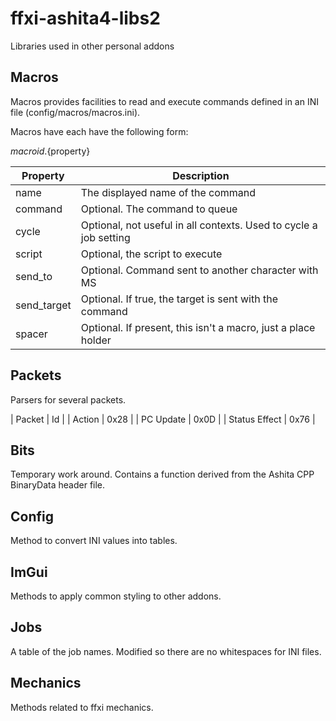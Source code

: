 # ffxi-ashita4-libs2
Libraries used in other personal addons


## Macros
Macros provides facilities to read and execute commands
defined in an INI file (config/macros/macros.ini).

Macros have each have the following form:

${macroid}.${property}

| Property | Description | 
| -------- | ----------- |
| name     | The displayed name of the command |
| command  | Optional. The command to queue |
| cycle    | Optional, not useful in all contexts. Used to cycle a job setting |
| script   | Optional, the script to execute |
| send_to  | Optional. Command sent to another character with MS |
| send_target | Optional. If true, the target is sent with the command |
| spacer   | Optional. If present, this isn't a macro, just a place holder |


## Packets

Parsers for several packets.

| Packet | Id   |
| Action | 0x28 |
| PC Update | 0x0D |
| Status Effect | 0x76 |


## Bits
Temporary work around. Contains a function derived from the Ashita CPP BinaryData header file.

## Config
Method to convert INI values into tables.

## ImGui
Methods to apply common styling to other addons.

## Jobs
A table of the job names.  Modified so there are no whitespaces for INI files.

## Mechanics
Methods related to ffxi mechanics.